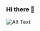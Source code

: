 ### Hi there 👋

![Alt Text](https://i.pinimg.com/originals/bf/62/ba/bf62bafc2d02f3e14a6b80f68d1b0ffa.gif)
